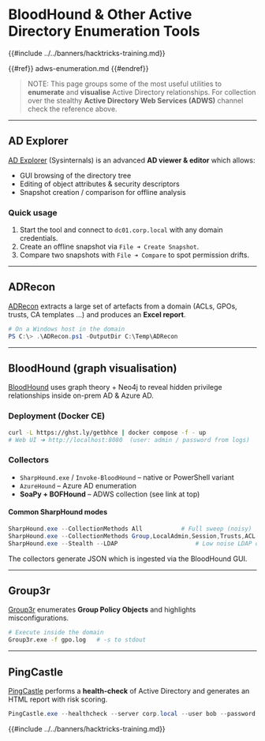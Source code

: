 # BloodHound & Other Active Directory Enumeration Tools

{{#include ../../banners/hacktricks-training.md}}

{{#ref}}
adws-enumeration.md
{{#endref}}

> NOTE: This page groups some of the most useful utilities to **enumerate** and **visualise** Active Directory relationships.  For collection over the stealthy **Active Directory Web Services (ADWS)** channel check the reference above.

---

## AD Explorer

[AD Explorer](https://docs.microsoft.com/en-us/sysinternals/downloads/adexplorer) (Sysinternals) is an advanced **AD viewer & editor** which allows:

* GUI browsing of the directory tree
* Editing of object attributes & security descriptors
* Snapshot creation / comparison for offline analysis

### Quick usage

1. Start the tool and connect to `dc01.corp.local` with any domain credentials.
2. Create an offline snapshot via `File ➜ Create Snapshot`.
3. Compare two snapshots with `File ➜ Compare` to spot permission drifts.

---

## ADRecon

[ADRecon](https://github.com/adrecon/ADRecon) extracts a large set of artefacts from a domain (ACLs, GPOs, trusts, CA templates …) and produces an **Excel report**.

```powershell
# On a Windows host in the domain
PS C:\> .\ADRecon.ps1 -OutputDir C:\Temp\ADRecon
```

---

## BloodHound (graph visualisation)

[BloodHound](https://github.com/BloodHoundAD/BloodHound) uses graph theory + Neo4j to reveal hidden privilege relationships inside on-prem AD & Azure AD.

### Deployment (Docker CE)

```bash
curl -L https://ghst.ly/getbhce | docker compose -f - up
# Web UI ➜ http://localhost:8080  (user: admin / password from logs)
```

### Collectors

* `SharpHound.exe` / `Invoke-BloodHound` – native or PowerShell variant
* `AzureHound` – Azure AD enumeration
* **SoaPy + BOFHound** – ADWS collection (see link at top)

#### Common SharpHound modes

```powershell
SharpHound.exe --CollectionMethods All           # Full sweep (noisy)
SharpHound.exe --CollectionMethods Group,LocalAdmin,Session,Trusts,ACL
SharpHound.exe --Stealth --LDAP                      # Low noise LDAP only
```

The collectors generate JSON which is ingested via the BloodHound GUI.

---

## Group3r

[Group3r](https://github.com/Group3r/Group3r) enumerates **Group Policy Objects** and highlights misconfigurations.

```bash
# Execute inside the domain
Group3r.exe -f gpo.log   # -s to stdout
```

---

## PingCastle

[PingCastle](https://www.pingcastle.com/documentation/) performs a **health-check** of Active Directory and generates an HTML report with risk scoring.

```powershell
PingCastle.exe --healthcheck --server corp.local --user bob --password "P@ssw0rd!"
```

{{#include ../../banners/hacktricks-training.md}}
